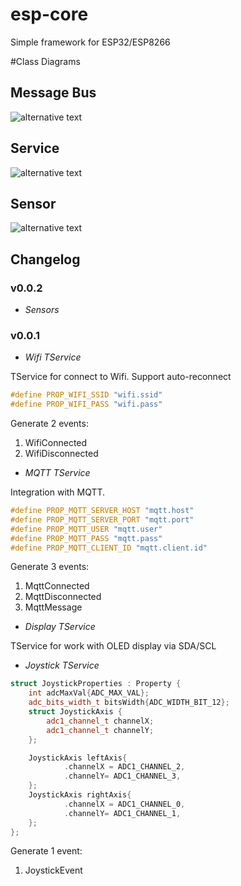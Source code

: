 # esp-core

Simple framework for ESP32/ESP8266

#Class Diagrams
## Message Bus
![alternative text](http://www.plantuml.com/plantuml/proxy?cache=no&src=https://raw.githubusercontent.com/darvik80/esp32-core/sensor/puml/MessageBus.puml)

## Service
![alternative text](http://www.plantuml.com/plantuml/proxy?cache=no&src=https://raw.githubusercontent.com/darvik80/esp32-core/sensor/puml/Service.puml)

## Sensor
![alternative text](http://www.plantuml.com/plantuml/proxy?cache=no&src=https://raw.githubusercontent.com/darvik80/esp32-core/sensor/puml/Sensor.puml)

## Changelog

### v0.0.2

* *Sensors*

### v0.0.1
* *Wifi TService*

TService for connect to Wifi. Support auto-reconnect
```cpp
#define PROP_WIFI_SSID "wifi.ssid"
#define PROP_WIFI_PASS "wifi.pass"
```
Generate 2 events:
1. WifiConnected
2. WifiDisconnected

* *MQTT TService*

Integration with MQTT.

```cpp
#define PROP_MQTT_SERVER_HOST "mqtt.host"
#define PROP_MQTT_SERVER_PORT "mqtt.port"
#define PROP_MQTT_USER "mqtt.user"
#define PROP_MQTT_PASS "mqtt.pass"
#define PROP_MQTT_CLIENT_ID "mqtt.client.id"
```
Generate 3 events:
1. MqttConnected
2. MqttDisconnected
3. MqttMessage

* *Display TService* 

TService for work with OLED display via SDA/SCL

* *Joystick TService*
```cpp
struct JoystickProperties : Property {
    int adcMaxVal{ADC_MAX_VAL};
    adc_bits_width_t bitsWidth{ADC_WIDTH_BIT_12};
    struct JoystickAxis {
        adc1_channel_t channelX;
        adc1_channel_t channelY;
    };

    JoystickAxis leftAxis{
            .channelX = ADC1_CHANNEL_2,
            .channelY= ADC1_CHANNEL_3,
    };
    JoystickAxis rightAxis{
            .channelX = ADC1_CHANNEL_0,
            .channelY= ADC1_CHANNEL_1,
    };
};
```
Generate 1 event:
1. JoystickEvent

